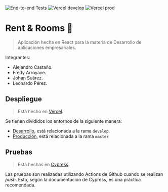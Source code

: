 ![End-to-end Tests](https://github.com/ephelsa/rent_rooms_empresariales/workflows/End%20to%20end%20tests/badge.svg)
![Vercel develop](https://badgen.net/github/status/ephelsa/rent_rooms_empresariales/develop?icon=zeit&label=CI)
![Vercel prod](https://badgen.net/github/status/ephelsa/rent_rooms_empresariales/master?icon=zeit&label=CI)

# Rent & Rooms 🏡
> Aplicación hecha en React para la materia de Desarrollo de aplicaciones empresariales.

Integrantes: 
+ Alejandro Castaño.
+ Fredy Arroyave.
+ Johan Suárez.
+ Leonardo Pérez.


## Despliegue
> Está hecho en [Vercel](https://vercel.com/). 

Se tienen divididos los entornos de la siguiente manera:
* [Desarrollo](https://developrentandrooms.now.sh/), está relacionada a la rama `develop`. 
* [Producción](rentandrooms.now.sh), está relacionada a la rama `master`

## Pruebas
> Está hechas en [Cypress](https://www.cypress.io/).

Las pruebas son realizadas utilizando Actions de Github cuando se realizan _push_. Esto, según la documentación de Cypress, es una práctica recomendada.
